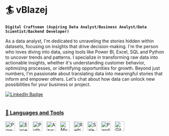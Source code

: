 # 🏄 vBlazej 


**`Digital Craftsman (Aspiring Data Analyst/Business Analyst/Data Scientist/Backend Developer)`**

As a data analyst, I'm dedicated to unraveling the stories hidden within datasets, focusing on insights that drive decision-making. I'm the person who loves diving into data, using tools like Power BI, Excel, SQL and Python to uncover trends and patterns. I specialize in transforming raw data into actionable insights, whether it's understanding customer behavior, optimizing processes, or identifying opportunities for growth. Beyond just numbers, I'm passionate about translating data into meaningful stories that inform and empower others. Let's chat about how data can unlock new possibilities for your business or project.
<div id="badges">
  <a href="https://www.linkedin.com/in/vblazej/">
    <img src="https://img.shields.io/badge/LinkedIn-blue?style=for-the-badge&logo=linkedin&logoColor=white" alt="LinkedIn Badge"/>

#

### 🧰 Languages and Tools

<img align="left" alt="PowerBI" width="30px" style="padding-right:10px;" src="https://upload.wikimedia.org/wikipedia/commons/c/cf/New_Power_BI_Logo.svg" title="Power BI" alt="Power BI" width="30" height="30"  />
<img align="left" alt="Excel" width="30px" style="padding-right:10px;" src="https://upload.wikimedia.org/wikipedia/commons/3/34/Microsoft_Office_Excel_%282019%E2%80%93present%29.svg" title="Microsoft Excel" alt="Microsoft Excel" width="30" height="30"  />
<img align="left" alt="Python" width="30px" style="padding-right:10px;" src="https://upload.wikimedia.org/wikipedia/commons/c/c3/Python-logo-notext.svg" title="Python" alt="Python" width="30" height="30"  />
<img align="left" alt="Azure" width="30px" style="padding-right:10px;" src="https://cdn.jsdelivr.net/gh/devicons/devicon@latest/icons/azuresqldatabase/azuresqldatabase-original.svg" title="Azure" alt="Azure" width="30" height="30"  />
<img align="left" alt="MySQL" width="30px" style="padding-right:10px;" src="https://cdn.jsdelivr.net/gh/devicons/devicon@latest/icons/mysql/mysql-original.svg" title="MySQL" alt="MySQL" width="30" height="30"  />
<img align="left" alt="Reltio" width="30px" style="padding-right:10px;" src="https://seeklogo.com/images/R/reltio-logo-4DA92D5653-seeklogo.com.png" title="Reltio" alt="Reltio" width="30" height="30"  />
<img align="left" alt="Salesforce" width="30px" style="padding-right:10px;" src="https://upload.wikimedia.org/wikipedia/commons/thumb/f/f9/Salesforce.com_logo.svg/1280px-Salesforce.com_logo.svg.png" title="Salesforce" alt="Salesforce" width="30" height="30"  />
<img align="left" alt="Pandas" width="30px" style="padding-right:10px;" src="https://upload.wikimedia.org/wikipedia/commons/thumb/2/22/Pandas_mark.svg/1200px-Pandas_mark.svg.png" title="Pandas" alt="Pandas" width="30" height="30" />
<img align="left" alt="GitHub" width="30px" style="padding-right:10px;" src="https://cdn.jsdelivr.net/gh/devicons/devicon/icons/github/github-original.svg" title="GitHub" alt="GitHub" width="30" height="30"  />
<br />

#

